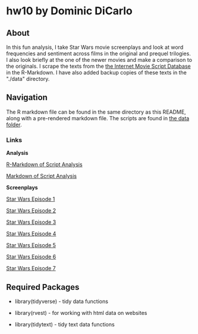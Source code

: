 # hw10 by Dominic DiCarlo

## About
In this fun analysis, I take Star Wars movie screenplays and look at word frequencies and sentiment across films in the original and prequel trilogies. I also look briefly at the one of the newer movies and make a comparison to the originals. I scrape the texts from the [the Internet Movie Script Database](https://www.imsdb.com/) in the R-Markdown. I have also added backup copies of these texts in the "./data" directory. 

## Navigation 
The R markdown file can be found in the same directory as this README, along with a pre-rendered markdown file. The scripts are found in [the data folder](./data).

### Links
**Analysis**

[R-Markdown of Script Analysis](star_wars_text_analysis.Rmd)

[Markdown of Script Analysis](star_wars_text_analysis.md) 

**Screenplays**

[Star Wars Episode 1](./data/sw_1_script.txt)

[Star Wars Episode 2](./data/sw_1_script.txt)

[Star Wars Episode 3](./data/sw_1_script.txt)

[Star Wars Episode 4](./data/sw_4_script.txt)

[Star Wars Episode 5](./data/sw_5_script.txt)

[Star Wars Episode 6](./data/sw_6_script.txt)

[Star Wars Episode 7](./data/sw_7_script.txt)

## Required Packages
* library(tidyverse) - tidy data functions

* library(rvest) - for working with html data on websites

* library(tidytext) - tidy text data functions

